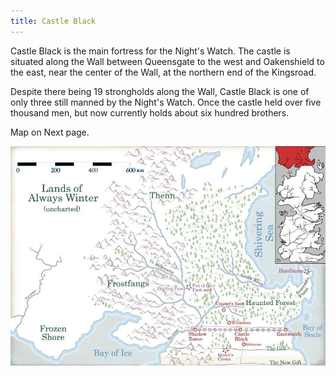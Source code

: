 ```yaml
---
title: Castle Black
---
```


Castle Black is the main fortress for the Night's Watch. The castle is situated along the Wall between Queensgate to the west and Oakenshield to the east, near the center of the Wall, at the northern end of the Kingsroad.

Despite there being 19 strongholds along the Wall, Castle Black is one of only three still manned by the Night's Watch. Once the castle held over five thousand men, but now currently holds about six hundred brothers.

Map on Next page.

![Image](images/000037.jpg)


